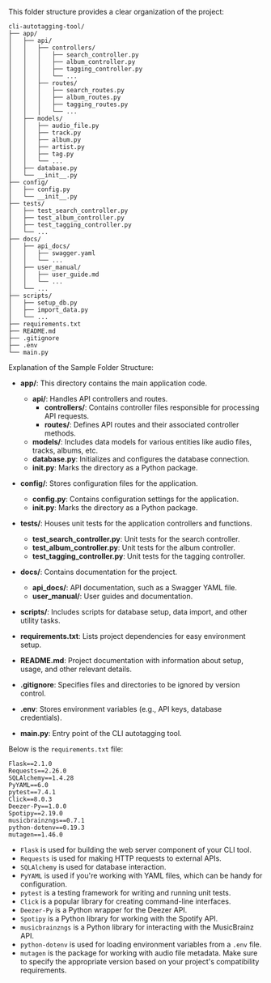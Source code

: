 This folder structure provides a clear organization of the project:

```plaintext
cli-autotagging-tool/
├── app/
│   ├── api/
│   │   ├── controllers/
│   │   │   ├── search_controller.py
│   │   │   ├── album_controller.py
│   │   │   ├── tagging_controller.py
│   │   │   └── ...
│   │   ├── routes/
│   │   │   ├── search_routes.py
│   │   │   ├── album_routes.py
│   │   │   ├── tagging_routes.py
│   │   │   └── ...
│   ├── models/
│   │   ├── audio_file.py
│   │   ├── track.py
│   │   ├── album.py
│   │   ├── artist.py
│   │   ├── tag.py
│   │   └── ...
│   ├── database.py
│   └── __init__.py
├── config/
│   ├── config.py
│   └── __init__.py
├── tests/
│   ├── test_search_controller.py
│   ├── test_album_controller.py
│   ├── test_tagging_controller.py
│   └── ...
├── docs/
│   ├── api_docs/
│   │   ├── swagger.yaml
│   │   └── ...
│   ├── user_manual/
│   │   ├── user_guide.md
│   │   └── ...
│   └── ...
├── scripts/
│   ├── setup_db.py
│   ├── import_data.py
│   └── ...
├── requirements.txt
├── README.md
├── .gitignore
├── .env
└── main.py
```

Explanation of the Sample Folder Structure:

- **app/**: This directory contains the main application code.
  - **api/**: Handles API controllers and routes.
    - **controllers/**: Contains controller files responsible for processing API requests.
    - **routes/**: Defines API routes and their associated controller methods.
  - **models/**: Includes data models for various entities like audio files, tracks, albums, etc.
  - **database.py**: Initializes and configures the database connection.
  - **__init__.py**: Marks the directory as a Python package.

- **config/**: Stores configuration files for the application.
  - **config.py**: Contains configuration settings for the application.
  - **__init__.py**: Marks the directory as a Python package.

- **tests/**: Houses unit tests for the application controllers and functions.
  - **test_search_controller.py**: Unit tests for the search controller.
  - **test_album_controller.py**: Unit tests for the album controller.
  - **test_tagging_controller.py**: Unit tests for the tagging controller.

- **docs/**: Contains documentation for the project.
  - **api_docs/**: API documentation, such as a Swagger YAML file.
  - **user_manual/**: User guides and documentation.
  
- **scripts/**: Includes scripts for database setup, data import, and other utility tasks.

- **requirements.txt**: Lists project dependencies for easy environment setup.

- **README.md**: Project documentation with information about setup, usage, and other relevant details.

- **.gitignore**: Specifies files and directories to be ignored by version control.

- **.env**: Stores environment variables (e.g., API keys, database credentials).

- **main.py**: Entry point of the CLI autotagging tool.



Below is the `requirements.txt` file:

```plaintext
Flask==2.1.0
Requests==2.26.0
SQLAlchemy==1.4.28
PyYAML==6.0
pytest==7.4.1
Click==8.0.3
Deezer-Py==1.0.0
Spotipy==2.19.0
musicbrainzngs==0.7.1
python-dotenv==0.19.3
mutagen==1.46.0
```

- `Flask` is used for building the web server component of your CLI tool.
- `Requests` is used for making HTTP requests to external APIs.
- `SQLAlchemy` is used for database interaction.
- `PyYAML` is used if you're working with YAML files, which can be handy for configuration.
- `pytest` is a testing framework for writing and running unit tests.
- `Click` is a popular library for creating command-line interfaces.
- `Deezer-Py` is a Python wrapper for the Deezer API.
- `Spotipy` is a Python library for working with the Spotify API.
- `musicbrainzngs` is a Python library for interacting with the MusicBrainz API.
- `python-dotenv` is used for loading environment variables from a `.env` file.
- `mutagen` is the package for working with audio file metadata. Make sure to specify the appropriate version based on your project's compatibility requirements.

